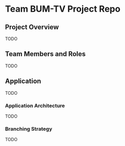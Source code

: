 # Team BUM-TV Project Repo 

## Project Overview

TODO

## Team Members and Roles

TODO

## Application

TODO

### Application Architecture

TODO

### Branching Strategy

TODO

